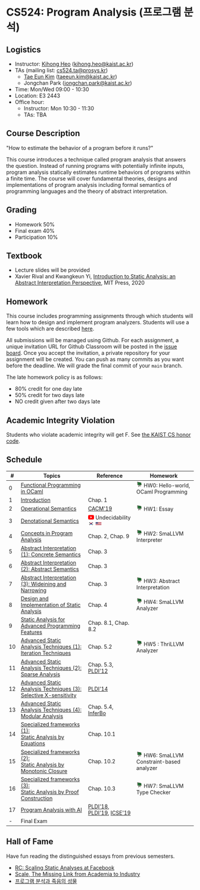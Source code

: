 # CS524: Program Analysis (프로그램 분석)

## Logistics
- Instructor: [Kihong Heo](https://kihongheo.kaist.ac.kr) (kihong.heo@kaist.ac.kr)
- TAs (mailing list: cs524.ta@prosys.kr)
  - [Tae Eun Kim](https://goodtaeeun.github.io) (taeeun.kim@kaist.ac.kr)
  - Jongchan Park (jongchan.park@kaist.ac.kr)
- Time: Mon/Wed 09:00 - 10:30
- Location: E3 2443
- Office hour:
  - Instructor: Mon 10:30 - 11:30
  - TAs: TBA

## Course Description
"How to estimate the behavior of a program before it runs?"

This course introduces a technique called program analysis that answers the question.
Instead of running programs with potentially infinite inputs, program analysis statically estimates runtime behaviors of programs within a finite time.
The course will cover fundamental theories, designs and implementations of program analysis including formal semantics of programming languages and
the theory of abstract interpretation.

## Grading
- Homework 50%
- Final exam 40%
- Participation 10%

## Textbook
- Lecture slides will be provided
- Xavier Rival and Kwangkeun Yi, [Introduction to Static Analysis: an Abstract Interpretation Perspective](https://mitpress.mit.edu/9780262043410/introduction-to-static-analysis/), MIT Press, 2020

## Homework
This course includes programming assignments through which students will learn how to design
and implement program analyzers.
Students will use a few tools which are described [here](TOOL.md).

All submissions will be managed using Github.
For each assignment, a unique invitation URL for Github Classroom will be posted in the [issue board](../../issues).
Once you accept the invitation, a private repository for your assignment will be created.
You can push as many commits as you want before the deadline. We will grade the final commit of your `main` branch.

The late homework policy is as follows:
- 80% credit for one day late
- 50% credit for two days late
- NO credit given after two days late

## Academic Integrity Violation
Students who violate academic integrity will get F. See [the KAIST CS honor code](https://docs.google.com/forms/d/e/1FAIpQLSdSn63tEvq6R0G6n3Cz7jKX16RWvDy2giBKm8EVJtQHUBJoDA/viewform).

## Schedule
|#|Topics|Reference|Homework|
|-|------|-------|--------|
|0|[Functional Programming in OCaml](slides/lecture0.pdf)||<img src="icons/github-classroom.png" width="16" /> HW0: Hello-world, OCaml Programming|
|1|[Introduction](slides/lecture1.pdf)|Chap. 1||
|2|[Operational Semantics](slides/lecture2.pdf)|[CACM'19](https://cacm.acm.org/magazines/2019/8/238344-scaling-static-analyses-at-facebook/fulltext)|<img src="icons/github-classroom.png" width="16" /> HW1: Essay|
|3|[Denotational Semantics](slides/lecture3.pdf)|<img src="icons/youtube.png" width="16" /> Undecidability [<img src="icons/kor.png" width="16" />](https://youtu.be/oippSXvxUlw) [<img src="icons/eng.png" width="16" />](https://www.youtube.com/watch?v=HeQX2HjkcNo&t=2)||
|4|[Concepts in Program Analysis](slides/lecture4.pdf)|Chap. 2, Chap. 9|<img src="icons/github-classroom.png" width="16" /> HW2: SmaLLVM Interpreter|
|5|[Abstract Interpretation (1): Concrete Semantics](slides/lecture5.pdf)|Chap. 3|
|6|[Abstract Interpretation (2): Abstract Semantics](slides/lecture6.pdf)|Chap. 3|
|7|[Abstract Interpretation (3): Wideining and Narrowing](slides/lecture7.pdf)|Chap. 3|<img src="icons/github-classroom.png" width="16" /> HW3: Abstract Interpretation|
|8|[Design and Implementation of Static Analysis](slides/lecture8.pdf)|Chap. 4|<img src="icons/github-classroom.png" width="16" /> HW4: SmaLLVM Analyzer|
|9|[Static Analysis for Advanced Programming Features](slides/lecture9.pdf)|Chap. 8.1, Chap. 8.2||
|10|[Advanced Static Analysis Techniques (1):<br>Iteration Techniques](slides/lecture10.pdf)|Chap. 5.2|<img src="icons/github-classroom.png" width="16" /> HW5 : ThriLLVM Analyzer|
|11|[Advanced Static Analysis Techniques (2):<br>Sparse Analysis](slides/lecture11.pdf)|Chap. 5.3, [PLDI'12](https://dl.acm.org/doi/abs/10.1145/2254064.2254092)|
|12|[Advanced Static Analysis Techniques (3):<br>Selective X-sensitivity](slides/lecture12.pdf)|[PLDI'14](https://dl.acm.org/doi/10.1145/2594291.2594318)||
|13|[Advanced Static Analysis Techniques (4):<br>Modular Analysis](slides/lecture13.pdf)|Chap. 5.4, [InferBo](https://research.fb.com/blog/2017/02/inferbo-infer-based-buffer-overrun-analyzer/)|
|14|[Specialized frameworks (1):<br>Static Analysis by Equations](slides/lecture14.pdf)|Chap. 10.1||
|15|[Specialized frameworks (2):<br>Static Analysis by Monotonic Closure](slides/lecture15.pdf)|Chap. 10.2|<img src="icons/github-classroom.png" width="16" /> HW6: SmaLLVM Constraint-based analyzer|
|16|[Specialized frameworks (3):<br>Static Analysis by Proof Construction](slides/lecture16.pdf)|Chap. 10.3|<img src="icons/github-classroom.png" width="16" /> HW7: SmaLLVM Type Checker|
|17|[Program Analysis with AI](slides/lecture17.pdf)|[PLDI'18](https://dl.acm.org/doi/10.1145/3192366.3192417), [PLDI'19](https://dl.acm.org/doi/10.1145/3314221.3314616), [ICSE'19](https://dl.acm.org/doi/10.1109/ICSE.2019.00027)|
|-|Final Exam||

## Hall of Fame
Have fun reading the distinguished essays from previous semesters.
- [RC: Scaling Static Analyses at Facebook](essay/junghyun.pdf)
- [Scale, The Missing Link from Academia to Industry](essay/taeeun.pdf)
- [프로그램 분석과 죽음의 성물](essay/three.pdf)

